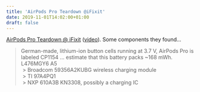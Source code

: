 ```yaml
---
title: 'AirPods Pro Teardown @iFixit'
date: 2019-11-01T14:02:00+01:00
draft: false
---
```


[AirPods Pro Teardown @ iFixit](https://www.ifixit.com/Teardown/AirPods+Pro+Teardown/127551) ([video](https://youtu.be/pHe8ZuOP6Xs)). Some components they found…

> German-made, lithium-ion button cells running at 3.7 V, AirPods Pro is labeled CP1154 … estimate that this battery packs ~168 mWh.  
> L476MGY6 A5  
>  > Broadcom 59356A2KUBG wireless charging module  
>  > TI 97A4PQ1  
>  > NXP 610A3B KN3308, possibly a charging IC